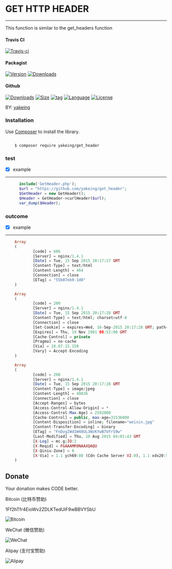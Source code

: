 # GET HTTP HEADER
----------

This function is similar to the get_headers function

#### Travis CI

[![Travis-ci](https://api.travis-ci.org/yakeing/get_header.svg)](https://travis-ci.org/yakeing/get_header)

#### Packagist

[![Version](http://img.shields.io/packagist/v/yakeing/get_header.svg)](https://packagist.org/packages/yakeing/get_header)
[![Downloads](http://img.shields.io/packagist/dt/yakeing/get_header.svg)](https://packagist.org/packages/yakeing/get_header)

#### Github

[![Downloads](https://img.shields.io/github/downloads/yakeing/get_header/total.svg)](https://github.com/yakeing/get_header)
[![Size](https://img.shields.io/github/size/yakeing/get_header/src/get_header/GetHeader.php.svg)](https://packagist.org/packages/yakeing/get_header)
[![tag](https://img.shields.io/github/tag/yakeing/get_header.svg)](https://github.com/yakeing/get_header)
[![Language](https://oauth.applinzi.com/SvgLabel/4D4D4D/Language/F66000/PHP/image.svg)](https://github.com/yakeing/get_header)
[![License](https://oauth.applinzi.com/SvgLabel/4D4D4D/License/007EC6/MPL-2.0/image.svg)](https://github.com/yakeing/get_header)

BY: [yakeing](http://weibo.com/yakeing)

### Installation

Use [Composer](https://getcomposer.org) to install the library.

```

    $ composer require yakeing/get_header

```

### test
- [x] example
--------
```php
      include('GetHeader.php');
      $url = "https://github.com/yakeing/get_header";
      $GetHeader = new GetHeader();
      $Header = GetHeader->curlHeader($url);
      var_dump($Header);
```

### outcome
- [x] example
--------
```php
    Array
    (
            [code] = 606
            [Server] = nginx/1.4.1
            [Date] = Tue, 15 Sep 2015 20:17:27 GMT
            [Content-Type] = text/html
            [Content-Length] = 464
            [Connection] = close
            [ETag] = "55b07eb9-1d0"
    )

    Array
    (
            [code] = 200
            [Server] = nginx/1.4.1
            [Date] = Tue, 15 Sep 2015 20:17:28 GMT
            [Content-Type] = text/html; charset=utf-8
            [Connection] = close
            [Set-Cookie] = expires=Wed, 16-Sep-2015 20:17:28 GMT; path=/; domain=.sinacloud.com
            [Expires] = Thu, 19 Nov 1981 08:52:00 GMT
            [Cache-Control] = private
            [Pragma] = no-cache
            [Via] = 10.67.15.158
            [Vary] = Accept-Encoding
    )

    Array
    (
            [code] = 200
            [Server] = nginx/1.4.1
            [Date] = Tue, 15 Sep 2015 20:17:28 GMT
            [Content-Type] = image/jpeg
            [Content-Length] = 40836
            [Connection] = close
            [Accept-Ranges] = bytes
            [Access-Control-Allow-Origin] = *
            [Access-Control-Max-Age] = 2592000
            [Cache-Control] = public, max-age=31536000
            [Content-Disposition] = inline; filename="weixin.jpg"
            [Content-Transfer-Encoding] = binary
            [ETag] = "FnDvgIWd1W48UL3WzKYwB7UfrS9w"
            [Last-Modified] = Thu, 20 Aug 2015 04:01:43 GMT
            [X-Log] = mc.g;IO:2
            [X-Reqid] = FGAAAMR9NAAXQAQU
            [X-Qiniu-Zone] = 0
            [X-Via] = 1.1 ych69:80 (Cdn Cache Server V2.0), 1.1 xdx20:5 (Cdn Cache Server V2.0)
    )
```

Donate
---
Your donation makes CODE better.

 Bitcoin (比特币赞助)

 1Ff2hTfr4EioWv2ZDLKTedUiF9wBBVYSbU

 ![Bitcoin](https://oauth.applinzi.com/QR/230/bitcoin%3a1Ff2hTfr4EioWv2ZDLKTedUiF9wBBVYSbU/Bitcoin.png)

 WeChat (微信赞助)

 ![WeChat](https://oauth.applinzi.com/QR/230/wxp%3a%7C%7Cf2f0SOGAUjQ1ALzigoyN7nW8tK68D2oeU3YO/WeChat.png)

 Alipay (支付宝赞助)

 ![Alipay](https://oauth.applinzi.com/QR/230/HTTPS%3a%7C%7CQR.ALIPAY.COM%7CTSX082709YGHVXYUQCWKD6/Alipay.png)

